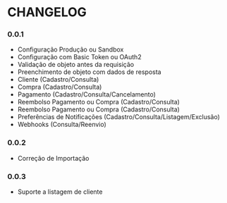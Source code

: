 # CHANGELOG

### 0.0.1
* Configuração Produção ou Sandbox
* Configuração com Basic Token ou OAuth2
* Validação de objeto antes da requisição
* Preenchimento de objeto com dados de resposta
* Cliente (Cadastro/Consulta)
* Compra (Cadastro/Consulta)
* Pagamento (Cadastro/Consulta/Cancelamento)
* Reembolso Pagamento ou Compra (Cadastro/Consulta)
* Reembolso Pagamento ou Compra (Cadastro/Consulta)
* Preferências de Notificações (Cadastro/Consulta/Listagem/Exclusão)
* Webhooks (Consulta/Reenvio)

### 0.0.2
* Correção de Importação

### 0.0.3
* Suporte a listagem de cliente

